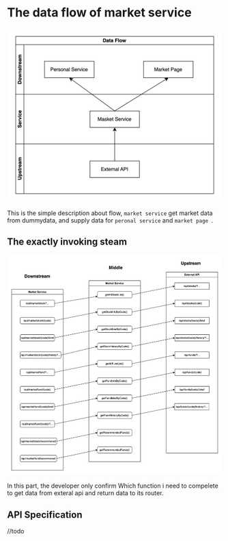# The data flow of market service

![Data flow of marketService](../chart/fanni/dataFlowAboutMarketService.svg)

This is the simple description about flow, `market service` get market data from dummydata, and supply data for `peronal service` and `market page `.

## The exactly invoking steam

![invoking steam](../chart/fanni/MarkerServiceStream.drawio.svg)

In this part, the developer only confirm Which function i need to compelete to get data from exteral api and return data to its router.

## API Specification

//todo
